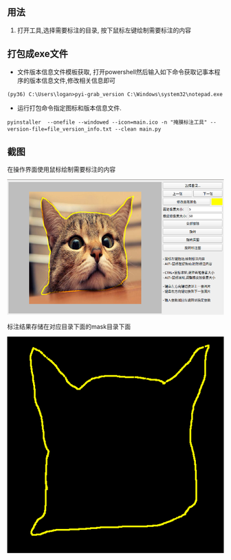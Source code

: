 ## 用法
1. 打开工具,选择需要标注的目录, 按下鼠标左键绘制需要标注的内容


## 打包成exe文件

- 文件版本信息文件模板获取, 打开powershell然后输入如下命令获取记事本程序的版本信息文件,修改相关信息即可
```
(py36) C:\Users\logan>pyi-grab_version C:\Windows\system32\notepad.exe
```

- 运行打包命令指定图标和版本信息文件.
```
pyinstaller  --onefile --windowed --icon=main.ico -n "掩膜标注工具" --version-file=file_version_info.txt --clean main.py
```


## 截图
在操作界面使用鼠标绘制需要标注的内容

![](screenshots/1.png)

标注结果存储在对应目录下面的mask目录下面

![](screenshots/2.bmp)



